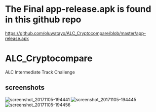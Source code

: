 # The Final app-release.apk is found in this github repo
https://github.com/oluwatayo/ALC_Cryptocompare/blob/master/app-release.apk
# ALC_Cryptocompare
ALC Intermediate Track Challenge
## screenshots
![screenshot_20171105-194441](https://user-images.githubusercontent.com/22256773/32418235-3485cfe6-c266-11e7-8975-aef69943c1ea.png)
![screenshot_20171105-194445](https://user-images.githubusercontent.com/22256773/32418237-3bc19b78-c266-11e7-8390-c663de28b3de.png)
![screenshot_20171105-194456](https://user-images.githubusercontent.com/22256773/32418238-3e758abe-c266-11e7-9932-8456c296220a.png)